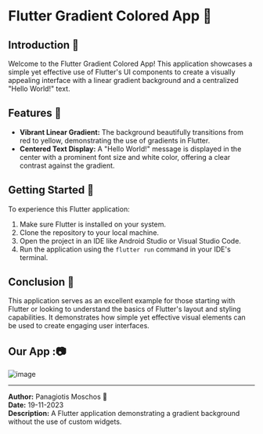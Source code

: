 # Flutter Gradient Colored App 🌈

## Introduction 📖
Welcome to the Flutter Gradient Colored App! This application showcases a simple yet effective use of Flutter's UI components to create a visually appealing interface with a linear gradient background and a centralized "Hello World!" text.

## Features 🌟
- **Vibrant Linear Gradient:** The background beautifully transitions from red to yellow, demonstrating the use of gradients in Flutter.
- **Centered Text Display:** A "Hello World!" message is displayed in the center with a prominent font size and white color, offering a clear contrast against the gradient.

## Getting Started 🚀
To experience this Flutter application:
1. Make sure Flutter is installed on your system.
2. Clone the repository to your local machine.
3. Open the project in an IDE like Android Studio or Visual Studio Code.
4. Run the application using the `flutter run` command in your IDE's terminal.

## Conclusion 🏁
This application serves as an excellent example for those starting with Flutter or looking to understand the basics of Flutter's layout and styling capabilities. It demonstrates how simple yet effective visual elements can be used to create engaging user interfaces.

## Our App :📷
![image](https://github.com/pmoschos/GradientColoredApp/assets/133533759/8d573adf-b360-4c00-8ddd-392c7c9dc4ab)

---

**Author:** Panagiotis Moschos :boy:  
**Date:** 19-11-2023  
**Description:** A Flutter application demonstrating a gradient background without the use of custom widgets.

